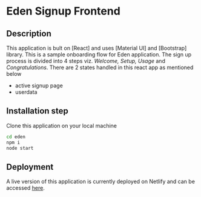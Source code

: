 # Eden Signup Frontend

## Description

This application is bult on [React] and uses [Material UI] and [Bootstrap] library.
This is a sample onboarding flow for Eden application.
The sign up process is divided into 4 steps viz. _Welcome, Setup, Usage_ and _Congratulations_.
There are 2 states handled in this react app as mentioned below
- active signup page 
- userdata

## Installation step

Clone this application on your local machine

```sh
cd eden
npm i
node start
```

## Deployment

A live version of this application is currently deployed on Netlify and can be accessed [here]().